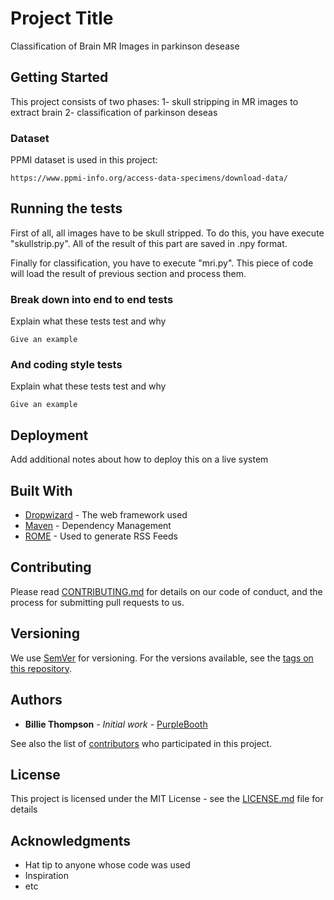 # Project Title

Classification of Brain MR Images in parkinson desease

## Getting Started

This project consists of two phases:
1- skull stripping in MR images to extract brain
2- classification of parkinson deseas

### Dataset

PPMI dataset is used in this project:  

```
https://www.ppmi-info.org/access-data-specimens/download-data/
```

## Running the tests

First of all, all images have to be skull stripped. To do this, you have execute "skullstrip.py". All of the result of this part are saved in .npy format.

Finally for classification, you have to execute "mri.py". This piece of code will load the result of previous section and process them.

### Break down into end to end tests

Explain what these tests test and why

```
Give an example
```

### And coding style tests

Explain what these tests test and why

```
Give an example
```

## Deployment

Add additional notes about how to deploy this on a live system

## Built With

* [Dropwizard](http://www.dropwizard.io/1.0.2/docs/) - The web framework used
* [Maven](https://maven.apache.org/) - Dependency Management
* [ROME](https://rometools.github.io/rome/) - Used to generate RSS Feeds

## Contributing

Please read [CONTRIBUTING.md](https://gist.github.com/PurpleBooth/b24679402957c63ec426) for details on our code of conduct, and the process for submitting pull requests to us.

## Versioning

We use [SemVer](http://semver.org/) for versioning. For the versions available, see the [tags on this repository](https://github.com/your/project/tags). 

## Authors

* **Billie Thompson** - *Initial work* - [PurpleBooth](https://github.com/PurpleBooth)

See also the list of [contributors](https://github.com/your/project/contributors) who participated in this project.

## License

This project is licensed under the MIT License - see the [LICENSE.md](LICENSE.md) file for details

## Acknowledgments

* Hat tip to anyone whose code was used
* Inspiration
* etc

